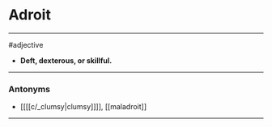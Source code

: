 # Adroit
---
#adjective
- **Deft, dexterous, or skillful.**
---
### Antonyms
- [[[[c/_clumsy|clumsy]]]], [[maladroit]]
---
